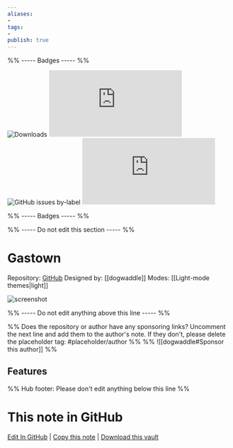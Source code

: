 ```yaml
---
aliases:
- 
tags: 
- 
publish: true
---
```


%% ----- Badges ----- %%

![Downloads](https://img.shields.io/badge/downloads-3440-573E7A?style=for-the-badge&logo=)
![GitHub last commit](https://img.shields.io/github/last-commit/dogwaddle/obsidian-gastown-theme.md?color=573E7A&label=last%20update&logo=github&style=for-the-badge)
![GitHub issues by-label](https://img.shields.io/github/issues/dogwaddle/obsidian-gastown-theme.md/help%20wanted?color=573E7A&logo=github&style=for-the-badge) 
![GitHub Repo stars](https://img.shields.io/github/stars/dogwaddle/obsidian-gastown-theme.md?color=573E7A&logo=github&style=for-the-badge)

%% ----- Badges ----- %%

%% ----- Do not edit this section ----- %%

# Gastown

Repository: [GitHub](https://github.com/dogwaddle/obsidian-gastown-theme.md)
Designed by: [[dogwaddle]]
Modes: [[Light-mode themes|light]]



![screenshot](https://github.com/dogwaddle/obsidian-gastown-theme.md/raw/master/ObsidianOne.png)

%% ----- Do not edit anything above this line ----- %% 

%% Does the repository or author have any sponsoring links? Uncomment the next line and add them to the author's note. If they don't, please delete the placeholder tag: #placeholder/author %%
%% ![[dogwaddle#Sponsor this author]] %%


## Features



%% Hub footer: Please don't edit anything below this line %%

# This note in GitHub

<span class="git-footer">[Edit In GitHub](https://github.dev/obsidian-community/obsidian-hub/blob/main/02%20-%20Community%20Expansions/02.05%20All%20Community%20Expansions/Themes/Gastown.md "git-hub-edit-note") | [Copy this note](https://raw.githubusercontent.com/obsidian-community/obsidian-hub/main/02%20-%20Community%20Expansions/02.05%20All%20Community%20Expansions/Themes/Gastown.md "git-hub-copy-note") | [Download this vault](https://github.com/obsidian-community/obsidian-hub/archive/refs/heads/main.zip "git-hub-download-vault") </span>
